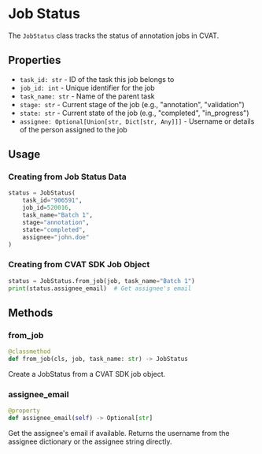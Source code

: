 # Job Status

The `JobStatus` class tracks the status of annotation jobs in CVAT.

## Properties

- `task_id: str` - ID of the task this job belongs to
- `job_id: int` - Unique identifier for the job
- `task_name: str` - Name of the parent task
- `stage: str` - Current stage of the job (e.g., "annotation", "validation")
- `state: str` - Current state of the job (e.g., "completed", "in_progress")
- `assignee: Optional[Union[str, Dict[str, Any]]]` - Username or details of the person assigned to the job

## Usage

### Creating from Job Status Data

```python
status = JobStatus(
    task_id="906591",
    job_id=520016,
    task_name="Batch 1",
    stage="annotation",
    state="completed",
    assignee="john.doe"
)
```

### Creating from CVAT SDK Job Object

```python
status = JobStatus.from_job(job, task_name="Batch 1")
print(status.assignee_email)  # Get assignee's email
```

## Methods

### from_job

```python
@classmethod
def from_job(cls, job, task_name: str) -> JobStatus
```

Create a JobStatus from a CVAT SDK job object.

### assignee_email

```python
@property
def assignee_email(self) -> Optional[str]
```

Get the assignee's email if available. Returns the username from the assignee dictionary or the assignee string directly.
